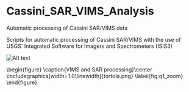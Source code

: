 # Cassini_SAR_VIMS_Analysis
Automatic processing of Cassini SAR/VIMS data


Scripts for automatic processing of Cassini SAR/VIMS with the use of USGS' Integrated Software for Imagers and Spectrometers (ISIS3)

![Alt text](/relative/path/to/tortola.png?raw=true "Optional Title")

\begin{figure}
\caption{VIMS and SAR processing}\center
\includegraphics[width=1.0\linewidth]{tortola.png}
\label{fig:q1_zoom}
\end{figure}

